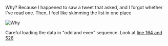 Why?
Because I happened to saw a tweet that asked, and I forgot whether I've read one. Then, I feel like skimming the list in one place

![Why](https://github.com/vioxcd/pulitzer-winner-list/blob/main/Screenshot%20from%202020-12-14%2023-23-20.png)

Careful loading the data in "odd and even" sequence. Look at [line 164 and 526](https://github.com/vioxcd/pulitzer-winner-list/blob/main/all)
